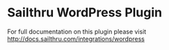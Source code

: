 Sailthru WordPress Plugin
=========================

For full documentation on this plugin please visit http://docs.sailthru.com/integrations/wordpress
